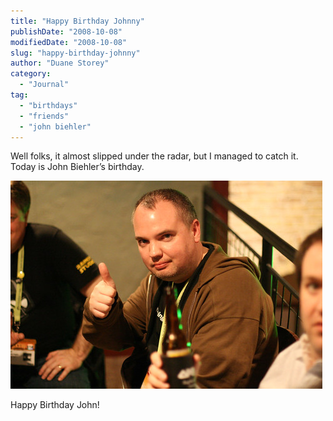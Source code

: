 ```yaml
---
title: "Happy Birthday Johnny"
publishDate: "2008-10-08"
modifiedDate: "2008-10-08"
slug: "happy-birthday-johnny"
author: "Duane Storey"
category:
  - "Journal"
tag:
  - "birthdays"
  - "friends"
  - "john biehler"
---
```


Well folks, it almost slipped under the radar, but I managed to catch it. Today is John Biehler’s birthday.

[![John Biehler](_images/happy-birthday-johnny-1.jpg)](http://flickr.com/photos/stewtopia/2326467830/)

Happy Birthday John!